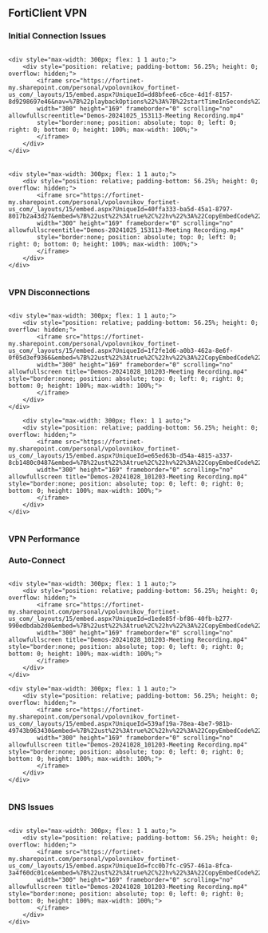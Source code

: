 ## FortiClient VPN

### Initial Connection Issues

<!-- Added a flex container -->
<div style="display: flex; flex-wrap: wrap; justify-content: flex-start; gap: 5px;">

<!-- Updated video 1 -->
    <div style="max-width: 300px; flex: 1 1 auto;">
        <div style="position: relative; padding-bottom: 56.25%; height: 0; overflow: hidden;">
            <iframe src="https://fortinet-my.sharepoint.com/personal/vpolovnikov_fortinet-us_com/_layouts/15/embed.aspx?UniqueId=dd8bfee6-c6ce-4d1f-8157-8d9298697e46&nav=%7B%22playbackOptions%22%3A%7B%22startTimeInSeconds%22%3A3%7D%7D&embed=%7B%22ust%22%3Atrue%2C%22hv%22%3A%22CopyEmbedCode%22%7D&referrer=StreamWebApp&referrerScenario=EmbedDialog.Create"
            width="300" height="169" frameborder="0" scrolling="no" allowfullscreentitle="Demos-20241025_153113-Meeting Recording.mp4"
            style="border:none; position: absolute; top: 0; left: 0; right: 0; bottom: 0; height: 100%; max-width: 100%;">
            </iframe>
        </div>
    </div>

<!-- Updated video 2 -->
    <div style="max-width: 300px; flex: 1 1 auto;">
        <div style="position: relative; padding-bottom: 56.25%; height: 0; overflow: hidden;">
            <iframe src="https://fortinet-my.sharepoint.com/personal/vpolovnikov_fortinet-us_com/_layouts/15/embed.aspx?UniqueId=40ffa333-ba5d-45a1-8797-8017b2a43d27&embed=%7B%22ust%22%3Atrue%2C%22hv%22%3A%22CopyEmbedCode%22%7D&referrer=StreamWebApp&referrerScenario=EmbedDialog.Create"
            width="300" height="169" frameborder="0" scrolling="no" allowfullscreentitle="Demos-20241025_153113-Meeting Recording.mp4"
            style="border:none; position: absolute; top: 0; left: 0; right: 0; bottom: 0; height: 100%; max-width: 100%;">
            </iframe>
        </div>
    </div>

</div>

### VPN Disconnections

<div style="display: flex; flex-wrap: wrap; justify-content: flex-start; gap: 5px;">

    <div style="max-width: 300px; flex: 1 1 auto;">
        <div style="position: relative; padding-bottom: 56.25%; height: 0; overflow: hidden;">
            <iframe src="https://fortinet-my.sharepoint.com/personal/vpolovnikov_fortinet-us_com/_layouts/15/embed.aspx?UniqueId=1f2fe1d6-a0b3-462a-8e6f-0f05d3ef9366&embed=%7B%22ust%22%3Atrue%2C%22hv%22%3A%22CopyEmbedCode%22%7D&referrer=StreamWebApp&referrerScenario=EmbedDialog.Create"
            width="300" height="169" frameborder="0" scrolling="no" allowfullscreen title="Demos-20241028_101203-Meeting Recording.mp4" style="border:none; position: absolute; top: 0; left: 0; right: 0; bottom: 0; height: 100%; max-width: 100%;">
            </iframe>
        </div>
    </div>

        <div style="max-width: 300px; flex: 1 1 auto;">
        <div style="position: relative; padding-bottom: 56.25%; height: 0; overflow: hidden;">
            <iframe src="https://fortinet-my.sharepoint.com/personal/vpolovnikov_fortinet-us_com/_layouts/15/embed.aspx?UniqueId=e65ed63b-d54a-4815-a337-8cb1480c0487&embed=%7B%22ust%22%3Atrue%2C%22hv%22%3A%22CopyEmbedCode%22%7D&referrer=StreamWebApp&referrerScenario=EmbedDialog.Create"
            width="300" height="169" frameborder="0" scrolling="no" allowfullscreen title="Demos-20241028_101203-Meeting Recording.mp4" style="border:none; position: absolute; top: 0; left: 0; right: 0; bottom: 0; height: 100%; max-width: 100%;">
            </iframe>
        </div>
    </div>
</div>

### VPN Performance


### Auto-Connect

<div style="display: flex; flex-wrap: wrap; justify-content: flex-start; gap: 5px;">

    <div style="max-width: 300px; flex: 1 1 auto;">
        <div style="position: relative; padding-bottom: 56.25%; height: 0; overflow: hidden;">
            <iframe src="https://fortinet-my.sharepoint.com/personal/vpolovnikov_fortinet-us_com/_layouts/15/embed.aspx?UniqueId=d1ede85f-bf86-40fb-b277-990edbdab2d0&embed=%7B%22ust%22%3Atrue%2C%22hv%22%3A%22CopyEmbedCode%22%7D&referrer=StreamWebApp&referrerScenario=EmbedDialog.Create"
            width="300" height="169" frameborder="0" scrolling="no" allowfullscreen title="Demos-20241028_101203-Meeting Recording.mp4" style="border:none; position: absolute; top: 0; left: 0; right: 0; bottom: 0; height: 100%; max-width: 100%;">
            </iframe>
        </div>
    </div>

    <div style="max-width: 300px; flex: 1 1 auto;">
        <div style="position: relative; padding-bottom: 56.25%; height: 0; overflow: hidden;">
            <iframe src="https://fortinet-my.sharepoint.com/personal/vpolovnikov_fortinet-us_com/_layouts/15/embed.aspx?UniqueId=539af19a-78ea-4be7-981b-49743b963430&embed=%7B%22ust%22%3Atrue%2C%22hv%22%3A%22CopyEmbedCode%22%7D&referrer=StreamWebApp&referrerScenario=EmbedDialog.Create"
            width="300" height="169" frameborder="0" scrolling="no" allowfullscreen title="Demos-20241028_101203-Meeting Recording.mp4" style="border:none; position: absolute; top: 0; left: 0; right: 0; bottom: 0; height: 100%; max-width: 100%;">
            </iframe>
        </div>
    </div>

</div>

### DNS Issues

<div style="display: flex; flex-wrap: wrap; justify-content: flex-start; gap: 5px;">

    <div style="max-width: 300px; flex: 1 1 auto;">
        <div style="position: relative; padding-bottom: 56.25%; height: 0; overflow: hidden;">
            <iframe src="https://fortinet-my.sharepoint.com/personal/vpolovnikov_fortinet-us_com/_layouts/15/embed.aspx?UniqueId=fcc0b7fc-c957-461a-8fca-3a4f60dc01ce&embed=%7B%22ust%22%3Atrue%2C%22hv%22%3A%22CopyEmbedCode%22%7D&referrer=StreamWebApp&referrerScenario=EmbedDialog.Create"
            width="300" height="169" frameborder="0" scrolling="no" allowfullscreen title="Demos-20241028_101203-Meeting Recording.mp4" style="border:none; position: absolute; top: 0; left: 0; right: 0; bottom: 0; height: 100%; max-width: 100%;">
            </iframe>
        </div>
    </div>

</div>
